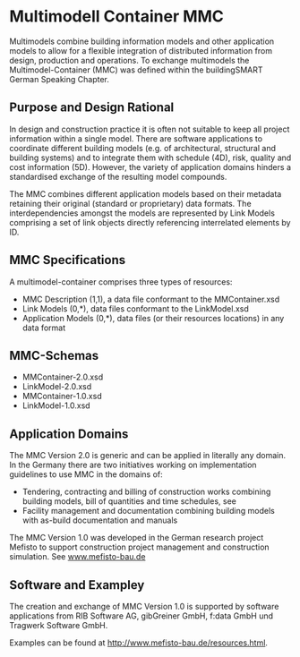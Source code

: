 
# Multimodell Container MMC
Multimodels combine building information models and other application models to allow for a flexible integration of distributed information from design, production and operations. To exchange multimodels the Multimodel-Container (MMC) was defined within the buildingSMART German Speaking Chapter.

## Purpose and Design Rational
In design and construction practice it is often not suitable to keep all project information within a single model. There are software applications to coordinate different building models (e.g. of architectural, structural and building systems) and to integrate them with schedule (4D), risk, quality and cost information (5D). However, the variety of application domains hinders a standardised exchange of the resulting model compounds. 

The MMC combines different application models based on their metadata retaining their original (standard or proprietary) data formats. The interdependencies amongst the models are represented by Link Models comprising a set of link objects directly referencing interrelated elements by ID. 

## MMC Specifications
A multimodel-container comprises three types of resources:
* MMC Description (1,1), a data file conformant to the MMContainer.xsd
* Link Models (0,*), data files conformant to the LinkModel.xsd
* Application Models (0,*), data files (or their resources locations) in any data format

## MMC-Schemas
* MMContainer-2.0.xsd
* LinkModel-2.0.xsd
* MMContainer-1.0.xsd
* LinkModel-1.0.xsd

## Application Domains
The MMC Version 2.0 is generic and can be applied in literally any domain. In the Germany there are two initiatives working on implementation guidelines to use MMC in the domains of: 
* Tendering, contracting and billing of construction works combining building models, bill of quantities and time schedules, see
* Facility management and documentation combining building models with as-build documentation and manuals 

The MMC Version 1.0 was developed in the German research project Mefisto to support construction project management and construction simulation. See www.mefisto-bau.de

## Software and Exampley
The creation and exchange of MMC Version 1.0 is supported by software applications from RIB Software AG, gibGreiner GmbH, f:data GmbH und Tragwerk Software GmbH. 

Examples can be found at http://www.mefisto-bau.de/resources.html.


